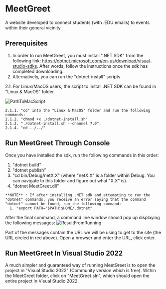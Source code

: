 # MeetGreet
A website developed to connect students (with .EDU emails) to events within their general vicinity.


## Prerequisites
1. In order to run MeetGreet, you must install ".NET SDK" from the following link: https://dotnet.microsoft.com/en-us/download/visual-studio-sdks. After words, follow the instructions once the sdk has completed downloading.
2. Alternatively, you can run the "dotnet-install" scripts.

  2.1. For Linux/MacOS users, the script to install .NET SDK can be found in "Linux & MacOS" folder.
  
  ![PathToMacScript](https://user-images.githubusercontent.com/75864631/228932990-61c6570a-dc63-41c2-8de2-d24392199139.PNG)
    
    2.1.1. "cd" into the "Linux & MacOS" folder and run the following commands:
    2.1.2. "chmod +x ./dotnet-install.sh"
    2.1.3. "./dotnet-install.sh --channel 7.0".
    2.1.4. "cd ../../"

## Run MeetGreet Through Console
Once you have installed the sdk, run the following commands in this order: 
   1. "dotnet build"
   2. "dotnet publish"
   3. "cd bin/Debug/netX.X" (where "netX.X" is a folder within Debug. You can navigate to this folder and figure out what "X.X" is).
   4. "dotnet MeetGreet.dll"
    
    **NOTE** : If after installing .NET sdk and attempting to run the "dotnet" commands, you receive an error saying that the command "dotnet" cannot be found, run the following command:
      1. "export PATH="$PATH:$HOME/.dotnet"
      
After the final command, a command line window should pop up displaying the following messages:
![ResultFromRunning](https://user-images.githubusercontent.com/75864631/228938385-768fc981-1500-4437-a990-1c1e98323aff.PNG)

Part of the messages contain the URL we will be using to get to the site (the URL circled in red above).
Open a browser and enter the URL, click enter.

## Run MeetGreet In Visual Studio 2022
A much simpler and guaranteed way of running MeetGreet is to open the project in "Visual Studio 2022" (Community version which is free). Within the MeetGreet folder, click on "MeetGreet.sIn", which should open the entire project in Visual Studio 2022.
